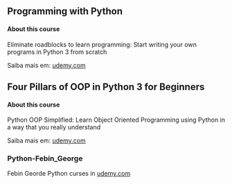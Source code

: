 ## Programming with Python

#### About this course
Eliminate roadblocks to learn programming: Start writing your own programs in Python 3 from scratch

Saiba mais em: [udemy.com](https://https://www.udemy.com/course/python-programming-beginners)

## Four Pillars of OOP in Python 3 for Beginners

#### About this course
Python OOP Simplified: Learn Object Oriented Programming using Python in a way that you really understand

Saiba mais em: [udemy.com](https://www.udemy.com/course/python-oops-beginners/)

### Python-Febin_George
Febin Georde Python curses in [udemy.com](https://www.udemy.com/user/febin-5/)
